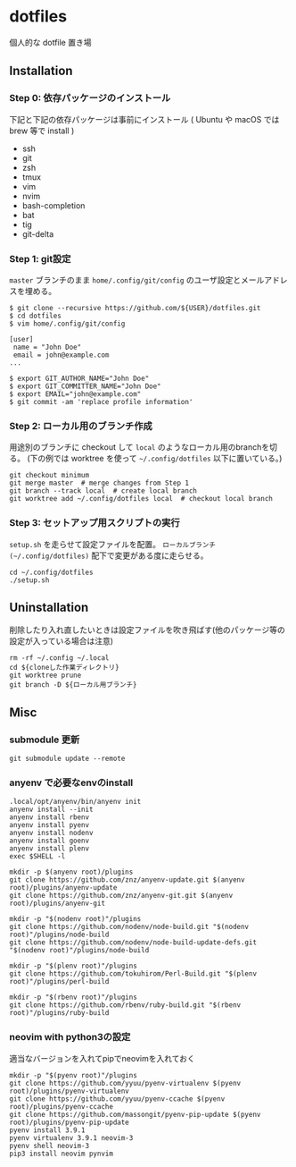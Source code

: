 # dotfiles

個人的な dotfile 置き場

## Installation

### Step 0: 依存パッケージのインストール

下記と下記の依存パッケージは事前にインストール ( Ubuntu や macOS では brew 等で install )

- ssh
- git
- zsh
- tmux
- vim
- nvim
- bash-completion
- bat
- tig
- git-delta

### Step 1: git設定

`master` ブランチのまま `home/.config/git/config` のユーザ設定とメールアドレスを埋める。

```console
$ git clone --recursive https://github.com/${USER}/dotfiles.git
$ cd dotfiles
$ vim home/.config/git/config

[user]
 name = "John Doe"
 email = john@example.com
...

$ export GIT_AUTHOR_NAME="John Doe"
$ export GIT_COMMITTER_NAME="John Doe"
$ export EMAIL="john@example.com"
$ git commit -am 'replace profile information'
```

### Step 2: ローカル用のブランチ作成

用途別のブランチに checkout して `local` のようなローカル用のbranchを切る。
(下の例では worktree を使って `~/.config/dotfiles` 以下に置いている。)

```console
git checkout minimum
git merge master  # merge changes from Step 1
git branch --track local  # create local branch
git worktree add ~/.config/dotfiles local  # checkout local branch
```

### Step 3: セットアップ用スクリプトの実行

`setup.sh` を走らせて設定ファイルを配置。
`ローカルブランチ(~/.config/dotfiles)` 配下で変更がある度に走らせる。

```console
cd ~/.config/dotfiles
./setup.sh
```

## Uninstallation

削除したり入れ直したいときは設定ファイルを吹き飛ばす(他のパッケージ等の設定が入っている場合は注意)

```console
rm -rf ~/.config ~/.local
cd ${cloneした作業ディレクトリ}
git worktree prune
git branch -D ${ローカル用ブランチ}
```

## Misc

### submodule 更新

```
git submodule update --remote
```

### anyenv で必要なenvのinstall

```console
.local/opt/anyenv/bin/anyenv init
anyenv install --init
anyenv install rbenv
anyenv install pyenv
anyenv install nodenv
anyenv install goenv
anyenv install plenv
exec $SHELL -l

mkdir -p $(anyenv root)/plugins
git clone https://github.com/znz/anyenv-update.git $(anyenv root)/plugins/anyenv-update
git clone https://github.com/znz/anyenv-git.git $(anyenv root)/plugins/anyenv-git

mkdir -p "$(nodenv root)"/plugins
git clone https://github.com/nodenv/node-build.git "$(nodenv root)"/plugins/node-build
git clone https://github.com/nodenv/node-build-update-defs.git "$(nodenv root)"/plugins/node-build

mkdir -p "$(plenv root)"/plugins
git clone https://github.com/tokuhirom/Perl-Build.git "$(plenv root)"/plugins/perl-build

mkdir -p "$(rbenv root)"/plugins
git clone https://github.com/rbenv/ruby-build.git "$(rbenv root)"/plugins/ruby-build
```

### neovim with python3の設定

適当なバージョンを入れてpipでneovimを入れておく

```console
mkdir -p "$(pyenv root)"/plugins
git clone https://github.com/yyuu/pyenv-virtualenv $(pyenv root)/plugins/pyenv-virtualenv
git clone https://github.com/yyuu/pyenv-ccache $(pyenv root)/plugins/pyenv-ccache
git clone https://github.com/massongit/pyenv-pip-update $(pyenv root)/plugins/pyenv-pip-update
pyenv install 3.9.1
pyenv virtualenv 3.9.1 neovim-3
pyenv shell neovim-3
pip3 install neovim pynvim
```
